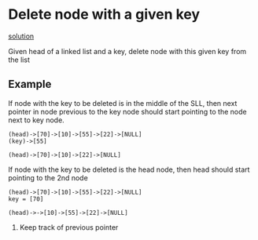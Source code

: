 # Delete node with a given key
[solution](solution.md)

Given head of a linked list and a key, delete node with this given key from the list

## Example
If node with the key to be deleted is in the middle of the SLL, then next pointer in node previous to the key node should start pointing to the node next to key node.
```
(head)->[70]->[10]->[55]->[22]->[NULL]
(key)->[55]

(head)->[70]->[10]->[22]->[NULL]
```

If node with the key to be deleted is the head node, then head should start pointing to the 2nd node
```
(head)->[70]->[10]->[55]->[22]->[NULL]
key = [70]

(head)->->[10]->[55]->[22]->[NULL]
```

1. Keep track of previous pointer
